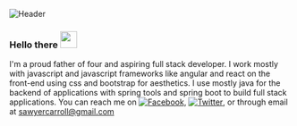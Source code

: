 ![Header](https://i.imgur.com/Sxr5qDR.png "Header")

### Hello there <img src="https://raw.githubusercontent.com/MartinHeinz/MartinHeinz/master/wave.gif" width="30px">

I'm a proud father of four and aspiring full stack developer.  I work mostly with javascript and javascript frameworks like angular and react on the front-end using css and bootstrap for aesthetics.  I use mostly java for the backend of applications with spring tools and spring boot to build full stack applications.  You can reach me on [![Facebook][1.1]][facebook], [![Twitter][2.1]][twitter], or through email at sawyercarroll@gmail.com 

<!--
**Number279/Number279** is a ✨ _special_ ✨ repository because its `README.md` (this file) appears on your GitHub profile.

<a href="https://github.com/Number279/Number279">
<img align="center" src="https://github-readme-stats.vercel.app/api/top-langs/?username=Number279&hide=html&title_color=ffffff&text_color=c9cacc&icon_color=2bbc8a&bg_color=1d1f21" />
  </a>
  
  <!---Links --->
  [facebook]: https://www.facebook.com/sawyer.carroll.7
  [twitter]: https://twitter.com/SawyerCarroll3
  
   <!---Icons --->
   
   [1.1]:  https://i.imgur.com/aqZtGNJ.png
   [2.1]: https://i.imgur.com/YevSeVs.png
   
